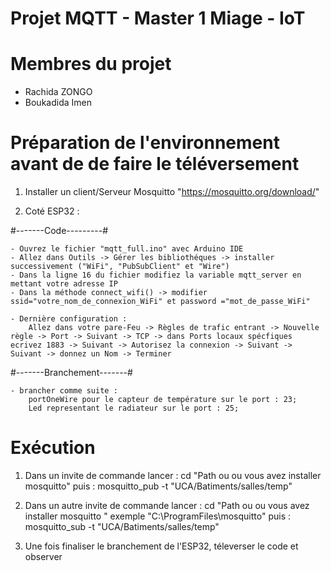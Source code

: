 # Projet MQTT - Master 1 Miage - IoT


# Membres du projet 
- Rachida ZONGO 
- Boukadida Imen


# Préparation de l'environnement avant de de faire le téléversement 

1) Installer un client/Serveur Mosquitto  "https://mosquitto.org/download/"


2) Coté ESP32 : 

#-------Code---------# 

    - Ouvrez le fichier "mqtt_full.ino" avec Arduino IDE
    - Allez dans Outils -> Gérer les bibliothéques -> installer successivement ("WiFi", "PubSubClient" et "Wire")
    - Dans la ligne 16 du fichier modifiez la variable mqtt_server en mettant votre adresse IP
    - Dans la méthode connect_wifi() -> modifier ssid="votre_nom_de_connexion_WiFi" et password ="mot_de_passe_WiFi"
    
    - Dernière configuration : 
        Allez dans votre pare-Feu -> Règles de trafic entrant -> Nouvelle règle -> Port -> Suivant -> TCP -> dans Ports locaux spécfiques ecrivez 1883 -> Suivant -> Autorisez la connexion -> Suivant -> Suivant -> donnez un Nom -> Terminer

#-------Branchement-------#

    - brancher comme suite : 
        portOneWire pour le capteur de température sur le port : 23;
        Led representant le radiateur sur le port : 25;

# Exécution 

1) Dans un invite de commande lancer : 
    cd "Path ou ou vous avez installer mosquitto"
    puis : mosquitto_pub -t "UCA/Batiments/salles/temp"
    
2) Dans un autre invite de commande lancer : 
    cd "Path ou ou vous avez installer mosquitto " exemple "C:\ProgramFiles\mosquitto"
    puis : mosquitto_sub -t "UCA/Batiments/salles/temp"
3) Une fois finaliser le branchement de l'ESP32, téleverser le code et observer 